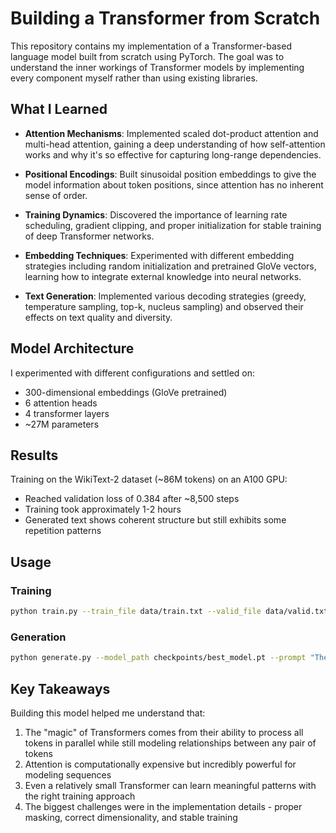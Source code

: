 # Building a Transformer from Scratch

This repository contains my implementation of a Transformer-based language model built from scratch using PyTorch. The goal was to understand the inner workings of Transformer models by implementing every component myself rather than using existing libraries.

## What I Learned

- **Attention Mechanisms**: Implemented scaled dot-product attention and multi-head attention, gaining a deep understanding of how self-attention works and why it's so effective for capturing long-range dependencies.

- **Positional Encodings**: Built sinusoidal position embeddings to give the model information about token positions, since attention has no inherent sense of order.

- **Training Dynamics**: Discovered the importance of learning rate scheduling, gradient clipping, and proper initialization for stable training of deep Transformer networks.

- **Embedding Techniques**: Experimented with different embedding strategies including random initialization and pretrained GloVe vectors, learning how to integrate external knowledge into neural networks.

- **Text Generation**: Implemented various decoding strategies (greedy, temperature sampling, top-k, nucleus sampling) and observed their effects on text quality and diversity.

## Model Architecture

I experimented with different configurations and settled on:
- 300-dimensional embeddings (GloVe pretrained)
- 6 attention heads
- 4 transformer layers
- ~27M parameters

## Results

Training on the WikiText-2 dataset (~86M tokens) on an A100 GPU:
- Reached validation loss of 0.384 after ~8,500 steps
- Training took approximately 1-2 hours
- Generated text shows coherent structure but still exhibits some repetition patterns

## Usage

### Training
```bash
python train.py --train_file data/train.txt --valid_file data/valid.txt
```

### Generation
```bash
python generate.py --model_path checkpoints/best_model.pt --prompt "The history of"
```

## Key Takeaways

Building this model helped me understand that:
1. The "magic" of Transformers comes from their ability to process all tokens in parallel while still modeling relationships between any pair of tokens
2. Attention is computationally expensive but incredibly powerful for modeling sequences
3. Even a relatively small Transformer can learn meaningful patterns with the right training approach
4. The biggest challenges were in the implementation details - proper masking, correct dimensionality, and stable training
